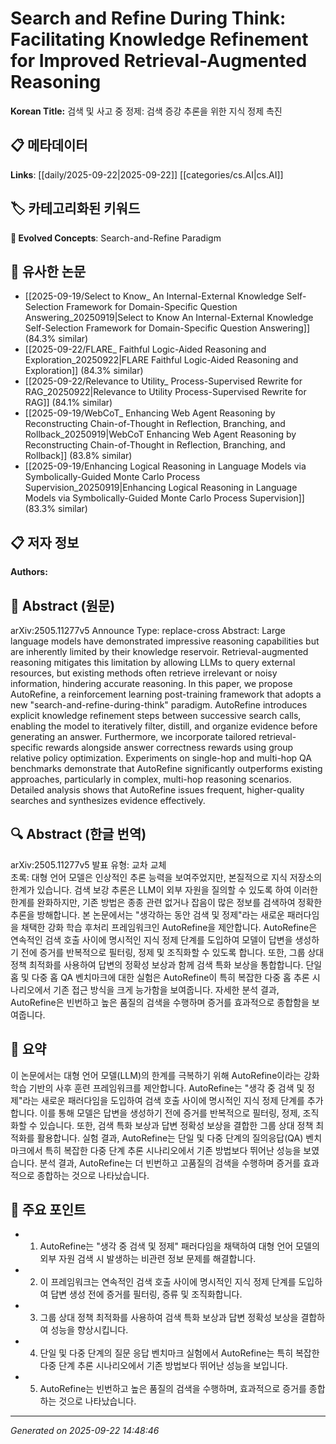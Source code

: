 # Search and Refine During Think: Facilitating Knowledge Refinement for Improved Retrieval-Augmented Reasoning

**Korean Title:** 검색 및 사고 중 정제: 검색 증강 추론을 위한 지식 정제 촉진

## 📋 메타데이터

**Links**: [[daily/2025-09-22|2025-09-22]] [[categories/cs.AI|cs.AI]]

## 🏷️ 카테고리화된 키워드
**🚀 Evolved Concepts**: Search-and-Refine Paradigm

## 🔗 유사한 논문
- [[2025-09-19/Select to Know_ An Internal-External Knowledge Self-Selection Framework for Domain-Specific Question Answering_20250919|Select to Know An Internal-External Knowledge Self-Selection Framework for Domain-Specific Question Answering]] (84.3% similar)
- [[2025-09-22/FLARE_ Faithful Logic-Aided Reasoning and Exploration_20250922|FLARE Faithful Logic-Aided Reasoning and Exploration]] (84.3% similar)
- [[2025-09-22/Relevance to Utility_ Process-Supervised Rewrite for RAG_20250922|Relevance to Utility Process-Supervised Rewrite for RAG]] (84.1% similar)
- [[2025-09-19/WebCoT_ Enhancing Web Agent Reasoning by Reconstructing Chain-of-Thought in Reflection, Branching, and Rollback_20250919|WebCoT Enhancing Web Agent Reasoning by Reconstructing Chain-of-Thought in Reflection, Branching, and Rollback]] (83.8% similar)
- [[2025-09-19/Enhancing Logical Reasoning in Language Models via Symbolically-Guided Monte Carlo Process Supervision_20250919|Enhancing Logical Reasoning in Language Models via Symbolically-Guided Monte Carlo Process Supervision]] (83.3% similar)

## 📋 저자 정보

**Authors:** 

## 📄 Abstract (원문)

arXiv:2505.11277v5 Announce Type: replace-cross 
Abstract: Large language models have demonstrated impressive reasoning capabilities but are inherently limited by their knowledge reservoir. Retrieval-augmented reasoning mitigates this limitation by allowing LLMs to query external resources, but existing methods often retrieve irrelevant or noisy information, hindering accurate reasoning. In this paper, we propose AutoRefine, a reinforcement learning post-training framework that adopts a new "search-and-refine-during-think" paradigm. AutoRefine introduces explicit knowledge refinement steps between successive search calls, enabling the model to iteratively filter, distill, and organize evidence before generating an answer. Furthermore, we incorporate tailored retrieval-specific rewards alongside answer correctness rewards using group relative policy optimization. Experiments on single-hop and multi-hop QA benchmarks demonstrate that AutoRefine significantly outperforms existing approaches, particularly in complex, multi-hop reasoning scenarios. Detailed analysis shows that AutoRefine issues frequent, higher-quality searches and synthesizes evidence effectively.

## 🔍 Abstract (한글 번역)

arXiv:2505.11277v5 발표 유형: 교차 교체  
초록: 대형 언어 모델은 인상적인 추론 능력을 보여주었지만, 본질적으로 지식 저장소의 한계가 있습니다. 검색 보강 추론은 LLM이 외부 자원을 질의할 수 있도록 하여 이러한 한계를 완화하지만, 기존 방법은 종종 관련 없거나 잡음이 많은 정보를 검색하여 정확한 추론을 방해합니다. 본 논문에서는 "생각하는 동안 검색 및 정제"라는 새로운 패러다임을 채택한 강화 학습 후처리 프레임워크인 AutoRefine을 제안합니다. AutoRefine은 연속적인 검색 호출 사이에 명시적인 지식 정제 단계를 도입하여 모델이 답변을 생성하기 전에 증거를 반복적으로 필터링, 정제 및 조직화할 수 있도록 합니다. 또한, 그룹 상대 정책 최적화를 사용하여 답변의 정확성 보상과 함께 검색 특화 보상을 통합합니다. 단일 홉 및 다중 홉 QA 벤치마크에 대한 실험은 AutoRefine이 특히 복잡한 다중 홉 추론 시나리오에서 기존 접근 방식을 크게 능가함을 보여줍니다. 자세한 분석 결과, AutoRefine은 빈번하고 높은 품질의 검색을 수행하며 증거를 효과적으로 종합함을 보여줍니다.

## 📝 요약

이 논문에서는 대형 언어 모델(LLM)의 한계를 극복하기 위해 AutoRefine이라는 강화 학습 기반의 사후 훈련 프레임워크를 제안합니다. AutoRefine는 "생각 중 검색 및 정제"라는 새로운 패러다임을 도입하여 검색 호출 사이에 명시적인 지식 정제 단계를 추가합니다. 이를 통해 모델은 답변을 생성하기 전에 증거를 반복적으로 필터링, 정제, 조직화할 수 있습니다. 또한, 검색 특화 보상과 답변 정확성 보상을 결합한 그룹 상대 정책 최적화를 활용합니다. 실험 결과, AutoRefine는 단일 및 다중 단계의 질의응답(QA) 벤치마크에서 특히 복잡한 다중 단계 추론 시나리오에서 기존 방법보다 뛰어난 성능을 보였습니다. 분석 결과, AutoRefine는 더 빈번하고 고품질의 검색을 수행하며 증거를 효과적으로 종합하는 것으로 나타났습니다.

## 🎯 주요 포인트

- 1. AutoRefine는 "생각 중 검색 및 정제" 패러다임을 채택하여 대형 언어 모델의 외부 자원 검색 시 발생하는 비관련 정보 문제를 해결합니다.

- 2. 이 프레임워크는 연속적인 검색 호출 사이에 명시적인 지식 정제 단계를 도입하여 답변 생성 전에 증거를 필터링, 증류 및 조직화합니다.

- 3. 그룹 상대 정책 최적화를 사용하여 검색 특화 보상과 답변 정확성 보상을 결합하여 성능을 향상시킵니다.

- 4. 단일 및 다중 단계의 질문 응답 벤치마크 실험에서 AutoRefine는 특히 복잡한 다중 단계 추론 시나리오에서 기존 방법보다 뛰어난 성능을 보입니다.

- 5. AutoRefine는 빈번하고 높은 품질의 검색을 수행하며, 효과적으로 증거를 종합하는 것으로 나타났습니다.

---

*Generated on 2025-09-22 14:48:46*